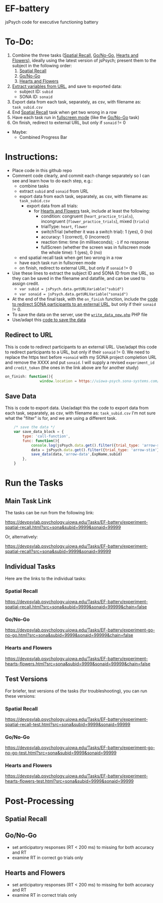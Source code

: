 # EF-battery
jsPsych code for executive functioning battery

# To-Do:

1. Combine the three tasks ([Spatial Recall](https://github.com/isaactpetersen/spatial-recall), [Go/No-Go](https://github.com/isaactpetersen/go-nogo), [Hearts and Flowers](https://github.com/isaactpetersen/jspsych-hearts-flowers)), ideally using the latest version of jsPsych; present them to the subject in the following order:
    1. [Spatial Recall](https://github.com/isaactpetersen/spatial-recall)
    1. [Go/No-Go](https://github.com/isaactpetersen/go-nogo)
    1. [Hearts and Flowers](https://github.com/isaactpetersen/jspsych-hearts-flowers)
1. [Extract variables from URL](https://www.jspsych.org/7.3/reference/jspsych-data/#jspsychdataurlvariables), and save to exported data: 
    - subject ID: `subid`
    - SONA ID: `sonaid`
1. Export data from each task, separately, as csv, with filename as: `task_subid.csv`
1. End [Spatial Recall](https://github.com/isaactpetersen/spatial-recall) task when get two wrong in a row
1. Have each task run in [fullscreen mode](https://www.jspsych.org/7.0/plugins/fullscreen/) (like the [Go/No-Go](https://github.com/isaactpetersen/go-nogo) task)
1. On finish, redirect to external URL, but only if `sonaid` != 0
- Maybe:
    - Combined Progress Bar

# Instructions:

- Place code in this github repo
- Comment code clearly, and commit each change separately so I can see and learn how to do each step, e.g.:
    - combine tasks
    - extract `subid` and `sonaid` from URL
    - export data from each task, separately, as csv, with filename as: `task_subid.csv`
        - export data from all trials:
            - for [Hearts and Flowers](https://github.com/isaactpetersen/jspsych-hearts-flowers) task, include at least the following:
                - condition: congruent (`heart_practice_trials`), incongruent (`flower_practice_trials`), mixed (`trials`)
                - trialType: `heart`, `flower`
                - switchTrial (whether it was a switch trial): 1 (yes), 0 (no)
                - accuracy: 1 (correct), 0 (incorrect)
                - reaction time: time (in milliseconds); `-1` if no response
                - fullScreen (whether the screen was in fullscreen mode the whole time): 1 (yes), 0 (no)
    - end spatial recall task when get two wrong in a row
    - have each task run in fullscreen mode
    - on finish, redirect to external URL, but only if `sonaid` != 0
- Use these lines to extract the subject ID and SONA ID from the URL, so they can be saved in the filename and datafile, and can be used to assign credit.
    - `var subid = jsPsych.data.getURLVariable("subid")`
    - `var sonaid = jsPsych.data.getURLVariable("sonaid")`
- At the end of the final task, with the `on_finish` function, include the [code to redirect SONA participants to an external URL](#redirect-to-url), but only if their `sonaid` != 0.
- To save the data on the server, use the [`write_data_new.php`](https://github.com/isaactpetersen/EF-battery/blob/main/write_data_new.php) PHP file
- Use/adapt this [code to save the data](#save-data)

## Redirect to URL

This is code to redirect participants to an external URL.
Use/adapt this code to redirect participants to a URL, but only if their `sonaid` != 0.
We need to replace the https text before `+sonaid` with my SONA project completion URL and remove the XXXX and put `sonaid`.
I will supply a revised `experiment_id` and `credit_token` (the ones in the link above are for another study)

```js
on_finish: function(){
                window.location = https://uiowa-psych.sona-systems.com/webstudy_credit.aspx?experiment_id=579&credit_token=0a0055b5997d4eaea38f2ad1aeaa0c60&survey_code=+sonaid }
```

## Save Data

This is code to export data.
Use/adapt this the code to export data from each task, separately, as csv, with filename as: `task_subid.csv`
I'm not sure what the "filter" is for, and we are using a different task.

```js
    /* save the data */
    var save_data_block = {
        type: 'call-function',
        func: function(){
            console.log(jsPsych.data.get().filter({trial_type: 'arrow-stim'}).csv())//this should work
            data = jsPsych.data.get().filter({trial_type: 'arrow-stim'}).json()
            save_data(data,'arrow-data',ExpName,subid)
        },
    }
```

# Run the Tasks

## Main Task Link

The tasks can be run from the following link:

https://devpsylab.psychology.uiowa.edu/Tasks/EF-battery/experiment-spatial-recall.html?src=sona&subid=9999&sonaid=99999

Or, alternatively:

https://devpsylab.psychology.uiowa.edu/Tasks/EF-battery/experiment-spatial-recall?src=sona&subid=9999&sonaid=99999

## Individual Tasks

Here are the links to the individual tasks:

### Spatial Recall

https://devpsylab.psychology.uiowa.edu/Tasks/EF-battery/experiment-spatial-recall.html?src=sona&subid=9999&sonaid=99999&chain=false

### Go/No-Go

https://devpsylab.psychology.uiowa.edu/Tasks/EF-battery/experiment-go-no-go.html?src=sona&subid=9999&sonaid=99999&chain=false

### Hearts and Flowers

https://devpsylab.psychology.uiowa.edu/Tasks/EF-battery/experiment-hearts-flowers.html?src=sona&subid=9999&sonaid=99999&chain=false

## Test Versions

For briefer, test versions of the tasks (for troubleshooting), you can run these versions:

### Spatial Recall

https://devpsylab.psychology.uiowa.edu/Tasks/EF-battery/experiment-spatial-recall-test.html?src=sona&subid=9999&sonaid=99999

### Go/No-Go

https://devpsylab.psychology.uiowa.edu/Tasks/EF-battery/experiment-go-no-go-test.html?src=sona&subid=9999&sonaid=99999

### Hearts and Flowers

https://devpsylab.psychology.uiowa.edu/Tasks/EF-battery/experiment-hearts-flowers-test.html?src=sona&subid=9999&sonaid=99999

# Post-Processing

## Spatial Recall

## Go/No-Go

- set anticipatory responses (RT < 200 ms) to missing for both accuracy and RT
- examine RT in correct go trials only

## Hearts and Flowers

- set anticipatory responses (RT < 200 ms) to missing for both accuracy and RT
- examine RT in correct trials only

